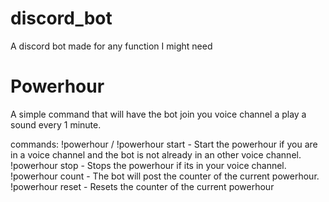 # discord_bot
A discord bot made for any function I might need

# Powerhour

A simple command that will have the bot join you voice channel a play a sound every 1 minute.

commands:
!powerhour / !powerhour start - Start the powerhour if you are in a voice channel and the bot is not already in an other voice channel.
!powerhour stop - Stops the powerhour if its in your voice channel.  
!powerhour count - The bot will post the counter of the current powerhour.
!powerhour reset - Resets the counter of the current powerhour

